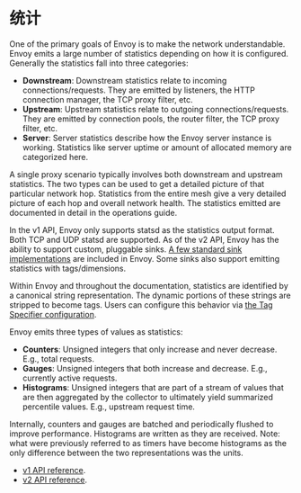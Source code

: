 # 统计

One of the primary goals of Envoy is to make the network understandable. Envoy emits a large number of statistics depending on how it is configured. Generally the statistics fall into three categories:

- **Downstream**: Downstream statistics relate to incoming connections/requests. They are emitted by listeners, the HTTP connection manager, the TCP proxy filter, etc.
- **Upstream**: Upstream statistics relate to outgoing connections/requests. They are emitted by connection pools, the router filter, the TCP proxy filter, etc.
- **Server**: Server statistics describe how the Envoy server instance is working. Statistics like server uptime or amount of allocated memory are categorized here.

A single proxy scenario typically involves both downstream and upstream statistics. The two types can be used to get a detailed picture of that particular network hop. Statistics from the entire mesh give a very detailed picture of each hop and overall network health. The statistics emitted are documented in detail in the operations guide.

In the v1 API, Envoy only supports statsd as the statistics output format. Both TCP and UDP statsd are supported. As of the v2 API, Envoy has the ability to support custom, pluggable sinks. [A few standard sink implementations](../../api-v2/config/metrics/v2/stats.proto.md#envoy-api-msg-config-metrics-v2-statssink) are included in Envoy. Some sinks also support emitting statistics with tags/dimensions.

Within Envoy and throughout the documentation, statistics are identified by a canonical string representation. The dynamic portions of these strings are stripped to become tags. Users can configure this behavior via [the Tag Specifier configuration](../../api-v2/config/metrics/v2/stats.proto.md#envoy-api-msg-config-metrics-v2-tagspecifier).

Envoy emits three types of values as statistics:

- **Counters**: Unsigned integers that only increase and never decrease. E.g., total requests.
- **Gauges**: Unsigned integers that both increase and decrease. E.g., currently active requests.
- **Histograms**: Unsigned integers that are part of a stream of values that are then aggregated by the collector to ultimately yield summarized percentile values. E.g., upstream request time.

Internally, counters and gauges are batched and periodically flushed to improve performance. Histograms are written as they are received. Note: what were previously referred to as timers have become histograms as the only difference between the two representations was the units.

- [v1 API reference](../../configuration/overview/v1_overview.md#config-overview-v1).
- [v2 API reference](../../api-v2/config/bootstrap/v2/bootstrap.proto.md#envoy-api-field-config-bootstrap-v2-bootstrap-stats-sinks).